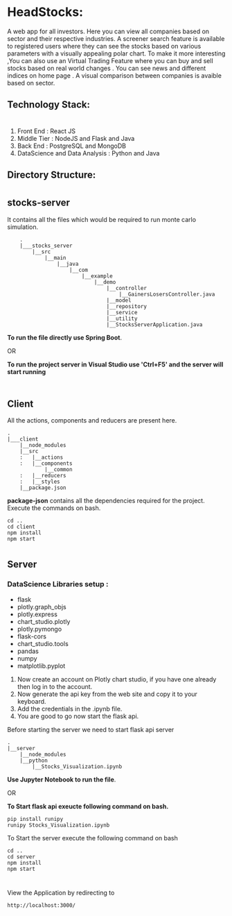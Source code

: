 # HeadStocks:

A web app for all investors.
Here you can view all companies based on sector and their respective industries.
A screener search feature is available to registered users where they can see the stocks based on various parameters with a visually appealing polar chart. To make it more interesting ,You can also use an Virtual Trading Feature where you can buy and sell stocks based on real world changes . You can see news and different indices on home page . A visual comparison between companies is avaible based on sector.

## Technology Stack:

#

1. Front End : React JS
2. Middle Tier : NodeJS and Flask and Java
3. Back End : PostgreSQL and MongoDB
4. DataScience and Data Analysis : Python and Java

## Directory Structure:

#

## stocks-server

<!-- **Running these files will take time** -->

It contains all the files which would be required to run monte carlo simulation.

        .
        |___stocks_server
            |__src
                |__main
                    |__java
                        |__com
                            |__example
                                |__demo
                                    |__controller
                                        |__GainersLosersController.java
                                    |__model
                                    |__repository
                                    |__service
                                    |__utility
                                    |__StocksServerApplication.java

**To run the file directly use Spring Boot**.

OR

**To run the project server in Visual Studio use 'Ctrl+F5' and the server will start running**

```

```

#

## Client

All the actions, components and reducers are present here.

    .
    |___client
        |__node_modules
        |__src
        :   |__actions
        :   |__components
                |__common
        :   |__reducers
        :   |__styles
        |__package.json

**package-json** contains all the dependencies required for the project.
Execute the commands on bash.

```
cd ..
cd client
npm install
npm start
```

#

## Server

### DataScience Libraries setup :

- flask
- plotly.graph_objs
- plotly.express
- chart_studio.plotly
- plotly.pymongo
- flask-cors
- chart_studio.tools
- pandas
- numpy
- matplotlib.pyplot

1. Now create an account on Plotly chart studio, if you have one already then log in to the account.
2. Now generate the api key from the web site and copy it to your keyboard.
3. Add the credentials in the .ipynb file.
4. You are good to go now start the flask api.

Before starting the server we need to start flask api server

    .
    |__server
        |__node_modules
        |__python
            |__Stocks_Visualization.ipynb

**Use Jupyter Notebook to run the file**.

OR

**To Start flask api exeucte following command on bash.**

```
pip install runipy
runipy Stocks_Visualization.ipynb
```

To Start the server execute the following command on bash

```
cd ..
cd server
npm install
npm start
```

#

View the Application by redirecting to

```
http://localhost:3000/
```
